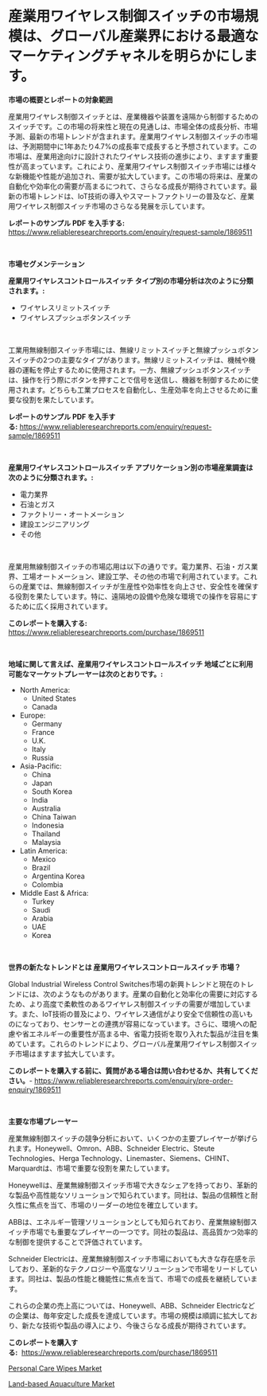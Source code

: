 <p><h1>産業用ワイヤレス制御スイッチの市場規模は、グローバル産業界における最適なマーケティングチャネルを明らかにします。</h1></p><p><strong>市場の概要とレポートの対象範囲</strong></p>
<p><p>産業用ワイヤレス制御スイッチとは、産業機器や装置を遠隔から制御するためのスイッチです。この市場の将来性と現在の見通しは、市場全体の成長分析、市場予測、最新の市場トレンドが含まれます。産業用ワイヤレス制御スイッチの市場は、予測期間中に1年あたり4.7%の成長率で成長すると予想されています。この市場は、産業用途向けに設計されたワイヤレス技術の進歩により、ますます重要性が高まっています。これにより、産業用ワイヤレス制御スイッチ市場には様々な新機能や性能が追加され、需要が拡大しています。この市場の将来は、産業の自動化や効率化の需要が高まるにつれて、さらなる成長が期待されています。最新の市場トレンドは、IoT技術の導入やスマートファクトリーの普及など、産業用ワイヤレス制御スイッチ市場のさらなる発展を示しています。</p></p>
<p><strong>レポートのサンプル PDF を入手する:</strong> <a href="https://www.reliableresearchreports.com/enquiry/request-sample/1869511">https://www.reliableresearchreports.com/enquiry/request-sample/1869511</a></p>
<p>&nbsp;</p>
<p><strong>市場セグメンテーション</strong></p>
<p><strong>産業用ワイヤレスコントロールスイッチ タイプ別の市場分析は次のように分類されます。:</strong></p>
<p><ul><li>ワイヤレスリミットスイッチ</li><li>ワイヤレスプッシュボタンスイッチ</li></ul></p>
<p>&nbsp;</p>
<p><p>工業用無線制御スイッチ市場には、無線リミットスイッチと無線プッシュボタンスイッチの2つの主要なタイプがあります。無線リミットスイッチは、機械や機器の運転を停止するために使用されます。一方、無線プッシュボタンスイッチは、操作を行う際にボタンを押すことで信号を送信し、機器を制御するために使用されます。どちらも工業プロセスを自動化し、生産効率を向上させるために重要な役割を果たしています。</p></p>
<p><strong>レポートのサンプル PDF を入手する:</strong>&nbsp;<a href="https://www.reliableresearchreports.com/enquiry/request-sample/1869511">https://www.reliableresearchreports.com/enquiry/request-sample/1869511</a></p>
<p>&nbsp;</p>
<p><strong> 産業用ワイヤレスコントロールスイッチ アプリケーション別の市場産業調査は次のように分類されます。:</strong></p>
<p><ul><li>電力業界</li><li>石油とガス</li><li>ファクトリー・オートメーション</li><li>建設エンジニアリング</li><li>その他</li></ul></p>
<p>&nbsp;</p>
<p><p>産業用無線制御スイッチの市場応用は以下の通りです。電力業界、石油・ガス業界、工場オートメーション、建設工学、その他の市場で利用されています。これらの産業では、無線制御スイッチが生産性や効率性を向上させ、安全性を確保する役割を果たしています。特に、遠隔地の設備や危険な環境での操作を容易にするために広く採用されています。</p></p>
<p><strong>このレポートを購入する:</strong>&nbsp; <a href="https://www.reliableresearchreports.com/purchase/1869511">https://www.reliableresearchreports.com/purchase/1869511</a></p>
<p>&nbsp;</p>
<p><strong>地域に関して言えば、産業用ワイヤレスコントロールスイッチ 地域ごとに利用可能なマーケットプレーヤーは次のとおりです。:</strong></p>
<p><ul>
    <li>
        North America:
        <ul>
            <li>United States</li>
            <li>Canada</li>
        </ul>
    </li>
    <li>
        Europe:
        <ul>
            <li>Germany</li>
            <li>France</li>
            <li>U.K.</li>
            <li>Italy</li>
            <li>Russia</li>
        </ul>
    </li>
    <li>
        Asia-Pacific:
        <ul>
            <li>China</li>
            <li>Japan</li>
            <li>South Korea</li>
            <li>India</li>
            <li>Australia</li>
            <li>China Taiwan</li>
            <li>Indonesia</li>
            <li>Thailand</li>
            <li>Malaysia</li>
        </ul>
    </li>
    <li>
        Latin America:
        <ul>
            <li>Mexico</li>
            <li>Brazil</li>
            <li>Argentina Korea</li>
            <li>Colombia</li>
        </ul>
    </li>
    <li>
        Middle East & Africa:
        <ul>
            <li>Turkey</li>
            <li>Saudi</li>
            <li>Arabia</li>
            <li>UAE</li>
            <li>Korea</li>
        </ul>
    </li>
    </ul></p>
<p>&nbsp;</p>
<p><strong>世界の新たなトレンドとは 産業用ワイヤレスコントロールスイッチ 市場？</strong></p>
<p><p>Global Industrial Wireless Control Switches市場の新興トレンドと現在のトレンドには、次のようなものがあります。産業の自動化と効率化の需要に対応するため、より高度で柔軟性のあるワイヤレス制御スイッチの需要が増加しています。また、IoT技術の普及により、ワイヤレス通信がより安全で信頼性の高いものになっており、センサーとの連携が容易になっています。さらに、環境への配慮や省エネルギーの重要性が高まる中、省電力技術を取り入れた製品が注目を集めています。これらのトレンドにより、グローバル産業用ワイヤレス制御スイッチ市場はますます拡大しています。</p></p>
<p><strong>このレポートを購入する前に、質問がある場合は問い合わせるか、共有してください。</strong>- <a href="https://www.reliableresearchreports.com/enquiry/pre-order-enquiry/1869511">https://www.reliableresearchreports.com/enquiry/pre-order-enquiry/1869511</a></p>
<p>&nbsp;</p>
<p><strong>主要な市場プレーヤー</strong></p>
<p><p>産業無線制御スイッチの競争分析において、いくつかの主要プレイヤーが挙げられます。Honeywell、Omron、ABB、Schneider Electric、Steute Technologies、Herga Technology、Linemaster、Siemens、CHINT、Marquardtは、市場で重要な役割を果たしています。</p><p>Honeywellは、産業無線制御スイッチ市場で大きなシェアを持っており、革新的な製品や高性能なソリューションで知られています。同社は、製品の信頼性と耐久性に焦点を当て、市場のリーダーの地位を確立しています。</p><p>ABBは、エネルギー管理ソリューションとしても知られており、産業無線制御スイッチ市場でも重要なプレイヤーの一つです。同社の製品は、高品質かつ効率的な制御を提供することで評価されています。</p><p>Schneider Electricは、産業無線制御スイッチ市場においても大きな存在感を示しており、革新的なテクノロジーや高度なソリューションで市場をリードしています。同社は、製品の性能と機能性に焦点を当て、市場での成長を継続しています。</p><p>これらの企業の売上高については、Honeywell、ABB、Schneider Electricなどの企業は、毎年安定した成長を達成しています。市場の規模は順調に拡大しており、新たな技術や製品の導入により、今後さらなる成長が期待されています。</p></p>
<p><strong>このレポートを購入する:</strong>&nbsp;&nbsp;<a href="https://www.reliableresearchreports.com/purchase/1869511">https://www.reliableresearchreports.com/purchase/1869511</a></p>
<p><p><a href="https://github.com/Sherrillcrooksxa8i18ucf2m/Market-Research-Report-List-1/blob/main/personal-care-wipes-market.md">Personal Care Wipes Market</a></p><p><a href="https://summer-dogwood-3e9.notion.site/Land-based-Aquaculture-Market-Research-Report-The-Key-To-Successful-Business-Strategy-Forecasted-fo-7dc4c9154271405989b4a668e5010122">Land-based Aquaculture Market</a></p></p>